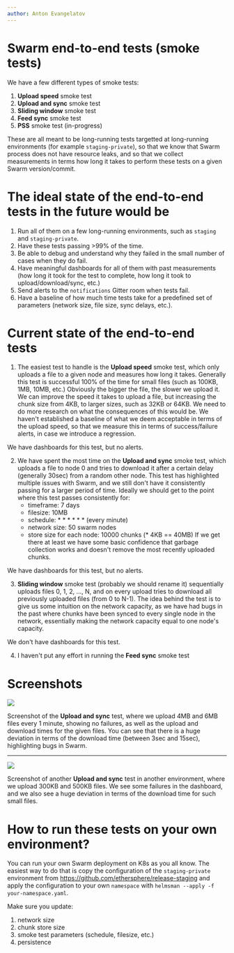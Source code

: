 ```yaml
---
author: Anton Evangelatov
---
```


# Swarm end-to-end tests (smoke tests)
We have a few different types of smoke tests:
1. **Upload speed** smoke test
2. **Upload and sync** smoke test
3. **Sliding window** smoke test
4. **Feed sync** smoke test
5. **PSS** smoke test (in-progress)

These are all meant to be long-running tests targetted at long-running environments (for example `staging-private`), so that we know that Swarm process does not have resource leaks, and so that we collect measurements in terms how long it takes to perform these tests on a given Swarm version/commit.

# The ideal state of the end-to-end tests in the future would be
1. Run all of them on a few long-running environments, such as `staging` and `staging-private`.
2. Have these tests passing >99% of the time.
3. Be able to debug and understand why they failed in the small number of cases when they do fail.
4. Have meaningful dashboards for all of them with past measurements (how long it took for the test to complete, how long it took to upload/download/sync, etc.)
5. Send alerts to the `notifications` Gitter room when tests fail.
6. Have a baseline of how much time tests take for a predefined set of parameters (network size, file size, sync delays, etc.).


# Current state of the end-to-end tests
1. The easiest test to handle is the **Upload speed** smoke test, which only uploads a file to a given node and measures how long it takes. Generally this test is successful 100% of the time for small files (such as 100KB, 1MB, 10MB, etc.) Obviously the bigger the file, the slower we upload it. We can improve the speed it takes to upload a file, but increasing the chunk size from 4KB, to larger sizes, such as 32KB or 64KB. We need to do more research on what the consequences of this would be. We haven't established a baseline of what we deem acceptable in terms of the upload speed, so that we measure this in terms of success/failure alerts, in case we introduce a regression.

We have dashboards for this test, but no alerts.

2. We have spent the most time on the **Upload and sync** smoke test, which uploads a file to node 0 and tries to download it after a certain delay (generally 30sec) from a random other node. This test has highlighted multiple issues with Swarm, and we still don't have it consistently passing for a larger period of time. Ideally we should get to the point where this test passes consistently for:
    * timeframe: 7 days
    * filesize: 10MB
    * schedule: * * * * * * (every minute)
    * network size: 50 swarm nodes
    * store size for each node: 10000 chunks (* 4KB == 40MB)
If we get there at least we have some basic confidence that garbage collection works and doesn't remove the most recently uploaded chunks.

We have dashboards for this test, but no alerts.

3. **Sliding window** smoke test (probably we should rename it) sequentially uploads files 0, 1, 2, ..., N, and on every upload tries to download all previously uploaded files (from 0 to N-1). The idea behind the test is to give us some intuition on the network capacity, as we have had bugs in the past where chunks have been synced to every single node in the network, essentially making the network capacity equal to one node's capacity.

We don't have dashboards for this test.

4. I haven't put any effort in running the **Feed sync** smoke test

# Screenshots

![](https://i.imgur.com/ETnz6NF.png)

Screenshot of the **Upload and sync** test, where we upload 4MB and 6MB files every 1 minute, showing no failures, as well as the upload and download times for the given files. You can see that there is a huge deviation in terms of the download time (between 3sec and 15sec), highlighting bugs in Swarm.

---
![](https://i.imgur.com/3XpfK44.png)

Screenshot of another **Upload and sync** test in another environment, where we upload 300KB and 500KB files. We see some failures in the dashboard, and we also see a huge deviation in terms of the download time for such small files.

# How to run these tests on your own environment?

You can run your own Swarm deployment on K8s as you all know. The easiest way to do that is copy the configuration of the `staging-private` environment from https://github.com/ethersphere/release-staging and apply the configuration to your own `namespace` with `helmsman --apply -f your-namespace.yaml`.

Make sure you update:
1. network size
2. chunk store size
3. smoke test parameters (schedule, filesize, etc.)
4. persistence